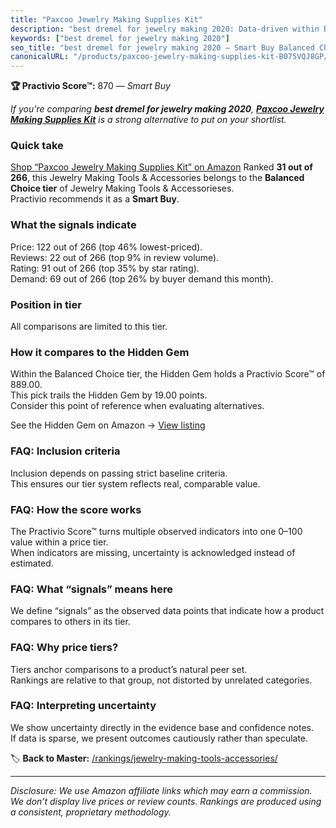 ```yaml
---
title: "Paxcoo Jewelry Making Supplies Kit"
description: "best dremel for jewelry making 2020: Data-driven within Balanced Choice ranking using the Practivio Score™. Positioned by quality, value, demand, findability,…"
keywords: ["best dremel for jewelry making 2020"]
seo_title: "best dremel for jewelry making 2020 — Smart Buy Balanced Choice (2025)"
canonicalURL: "/products/paxcoo-jewelry-making-supplies-kit-B075VQJ8GP/"
---
```


**🏆 Practivio Score™:** 870 — _Smart Buy_


*If you're comparing **best dremel for jewelry making 2020**, **[Paxcoo Jewelry Making Supplies Kit](https://www.amazon.com/dp/B075VQJ8GP?tag=practivio-20)** is a strong alternative to put on your shortlist.*
### Quick take
[Shop “Paxcoo Jewelry Making Supplies Kit” on Amazon](https://www.amazon.com/dp/B075VQJ8GP?tag=practivio-20)
Ranked **31 out of 266**, this Jewelry Making Tools & Accessories belongs to the **Balanced Choice tier** of Jewelry Making Tools & Accessorieses.  
Practivio recommends it as a **Smart Buy**.

### What the signals indicate
Price: 122 out of 266 (top 46% lowest-priced).  
Reviews: 22 out of 266 (top 9% in review volume).  
Rating: 91 out of 266 (top 35% by star rating).  
Demand: 69 out of 266 (top 26% by buyer demand this month).

### Position in tier
All comparisons are limited to this tier.

### How it compares to the Hidden Gem
Within the Balanced Choice tier, the Hidden Gem holds a Practivio Score™ of 889.00.  
This pick trails the Hidden Gem by 19.00 points.  
Consider this point of reference when evaluating alternatives.  

See the Hidden Gem on Amazon → [View listing](https://www.amazon.com/dp/B00E8RT8BI?tag=practivio-20)

### FAQ: Inclusion criteria
Inclusion depends on passing strict baseline criteria.  
This ensures our tier system reflects real, comparable value.

### FAQ: How the score works
The Practivio Score™ turns multiple observed indicators into one 0–100 value within a price tier.  
When indicators are missing, uncertainty is acknowledged instead of estimated.

### FAQ: What “signals” means here
We define “signals” as the observed data points that indicate how a product compares to others in its tier.

### FAQ: Why price tiers?
Tiers anchor comparisons to a product’s natural peer set.  
Rankings are relative to that group, not distorted by unrelated categories.

### FAQ: Interpreting uncertainty
We show uncertainty directly in the evidence base and confidence notes.  
If data is sparse, we present outcomes cautiously rather than speculate.


🏷️ **Back to Master:** [/rankings/jewelry-making-tools-accessories/](/rankings/jewelry-making-tools-accessories/)

---
_Disclosure: We use Amazon affiliate links which may earn a commission. We don’t display live prices or review counts. Rankings are produced using a consistent, proprietary methodology._

